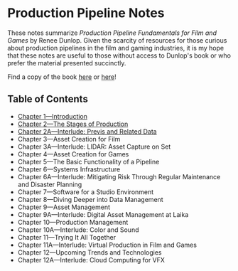 # Production Pipeline Notes

These notes summarize _Production Pipeline Fundamentals for Film and Games_ by Renee Dunlop. Given the scarcity of resources for those curious about production pipelines in the film and gaming industries, it is my hope that these notes are useful to those without access to Dunlop's book or who prefer the material presented succinctly.

Find a copy of the book [here](https://www.routledge.com/Production-Pipeline-Fundamentals-for-Film-and-Games/Dunlop/p/book/9780415812290) or [here](https://www.amazon.com/Production-Pipeline-Fundamentals-Film-Games/dp/0415812291)!

## Table of Contents

* [Chapter 1&mdash;Introduction](https://github.com/praerie/production-pipeline/blob/main/Chapter-1.md)
* [Chapter 2&mdash;The Stages of Production](https://github.com/praerie/production-pipeline/blob/main/Chapter-2.md)
* [Chapter 2A&mdash;Interlude: Previs and Related Data](https://github.com/praerie/production-pipeline/blob/main/Chapter-2A.md)
* Chapter 3&mdash;Asset Creation for Film
* Chapter 3A&mdash;Interlude: LIDAR: Asset Capture on Set
* Chapter 4&mdash;Asset Creation for Games
* Chapter 5&mdash;The Basic Functionality of a Pipeline
* Chapter 6&mdash;Systems Infrastructure
* Chapter 6A&mdash;Interlude: Mitigating Risk Through Regular Maintenance and Disaster Planning
* Chapter 7&mdash;Software for a Studio Environment
* Chapter 8&mdash;Diving Deeper into Data Management
* Chapter 9&mdash;Asset Management
* Chapter 9A&mdash;Interlude: Digital Asset Management at Laika
* Chapter 10&mdash;Production Management
* Chapter 10A&mdash;Interlude: Color and Sound
* Chapter 11&mdash;Trying It All Together
* Chapter 11A&mdash;Interlude: Virtual Production in Film and Games
* Chapter 12&mdash;Upcoming Trends and Technologies
* Chapter 12A&mdash;Interlude: Cloud Computing for VFX

  
